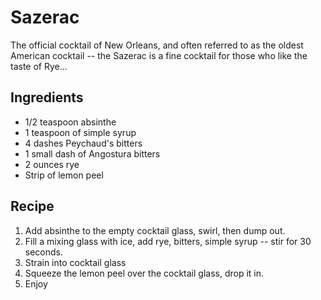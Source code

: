 Sazerac
=======

The official cocktail of New Orleans, and often referred to as the oldest American cocktail -- the Sazerac is a fine cocktail for those who like the taste of Rye...

Ingredients
-----------

* 1/2 teaspoon absinthe
* 1 teaspoon of simple syrup
* 4 dashes Peychaud's bitters
* 1 small dash of Angostura bitters
* 2 ounces rye
* Strip of lemon peel

Recipe
-----------

1. Add absinthe to the empty cocktail glass, swirl, then dump out.
2. Fill a mixing glass with ice, add rye, bitters, simple syrup -- stir
   for 30 seconds.
3. Strain into cocktail glass
4. Squeeze the lemon peel over the cocktail glass, drop it in.
5. Enjoy
